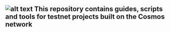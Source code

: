 ![alt text](https://hkar.ru/15uoG)
This repository contains guides, scripts and tools for testnet projects built on the Cosmos network
----------------------------------------------------------------------------------------------------
